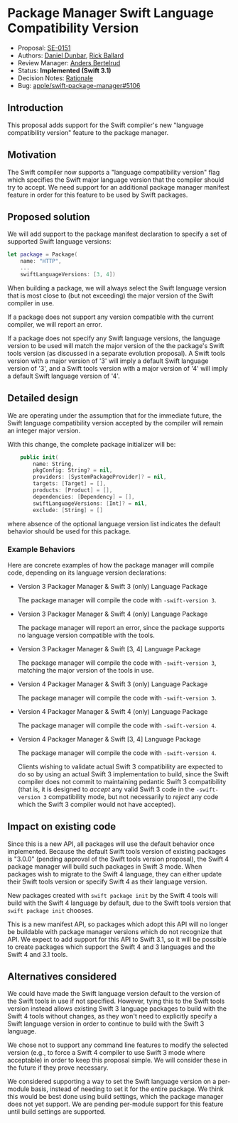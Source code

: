 # Package Manager Swift Language Compatibility Version

* Proposal: [SE-0151](0151-package-manager-swift-language-compatibility-version.md)
* Authors: [Daniel Dunbar](https://github.com/ddunbar), [Rick Ballard](http://github.com/rballard)
* Review Manager: [Anders Bertelrud](https://github.com/abertelrud)
* Status: **Implemented (Swift 3.1)**
* Decision Notes: [Rationale](https://forums.swift.org/t/accepted-se-0151-package-manager-swift-language-compatibility-version/5183)
* Bug: [apple/swift-package-manager#5106](https://github.com/apple/swift-package-manager/issues/5106)

## Introduction

This proposal adds support for the Swift compiler's new "language compatibility
version" feature to the package manager.

## Motivation

The Swift compiler now supports a "language compatibility version" flag which
specifies the Swift major language version that the compiler should try to
accept. We need support for an additional package manager manifest feature in
order for this feature to be used by Swift packages.

## Proposed solution

We will add support to the package manifest declaration to specify a set of
supported Swift language versions:

```swift
let package = Package(
    name: "HTTP",
    ...
    swiftLanguageVersions: [3, 4])
```

When building a package, we will always select the Swift language version that
is most close to (but not exceeding) the major version of the Swift compiler in
use.

If a package does not support any version compatible with the current compiler,
we will report an error.

If a package does not specify any Swift language versions, the
language version to be used will match the major version of the the
package's Swift tools version (as discussed in a separate evolution proposal). A
Swift tools version with a major version of '3' will imply a default Swift
language version of '3', and a Swift tools version with a major version
of '4' will imply a default Swift language version of '4'.

## Detailed design

We are operating under the assumption that for the immediate future, the Swift
language compatibility version accepted by the compiler will remain an integer
major version.

With this change, the complete package initializer will be:

```swift
    public init(
        name: String,
        pkgConfig: String? = nil,
        providers: [SystemPackageProvider]? = nil,
        targets: [Target] = [],
        products: [Product] = [],
        dependencies: [Dependency] = [],
        swiftLanguageVersions: [Int]? = nil,
        exclude: [String] = []
```

where absence of the optional language version list indicates the default
behavior should be used for this package.

### Example Behaviors

Here are concrete examples of how the package manager will compile code,
depending on its language version declarations:

* Version 3 Packager Manager & Swift 3 (only) Language Package

  The package manager will compile the code with `-swift-version 3`.

* Version 3 Packager Manager & Swift 4 (only) Language Package

  The package manager will report an error, since the package supports no language
  version compatible with the tools.

* Version 3 Packager Manager & Swift [3, 4] Language Package

  The package manager will compile the code with `-swift-version 3`, matching the
  major version of the tools in use.

* Version 4 Packager Manager & Swift 3 (only) Language Package

  The package manager will compile the code with `-swift-version 3`.

* Version 4 Packager Manager & Swift 4 (only) Language Package

  The package manager will compile the code with `-swift-version 4`.

* Version 4 Packager Manager & Swift [3, 4] Language Package

  The package manager will compile the code with `-swift-version 4`.

  Clients wishing to validate actual Swift 3 compatibility are expected to do so
  by using an actual Swift 3 implementation to build, since the Swift compiler
  does not commit to maintaining pedantic Swift 3 compatibility (that is, it is
  designed to *accept* any valid Swift 3 code in the `-swift-version 3`
  compatibility mode, but not necessarily to *reject* any code which the Swift 3
  compiler would not have accepted).

## Impact on existing code

Since this is a new API, all packages will use the default behavior once
implemented. Because the default Swift tools version of existing packages
is "3.0.0" (pending approval of the Swift tools version proposal), the Swift
4 package manager will build such packages in Swift 3 mode. When packages
wish to migrate to the Swift 4 language, they can either update their
Swift tools version or specify Swift 4 as their language version.

New packages created with `swift package init` by the Swift 4 tools will
build with the Swift 4 language by default, due to the Swift tools version
that `swift package init` chooses.

This is a new manifest API, so packages which adopt this API will no longer be
buildable with package manager versions which do not recognize that
API. We expect to add support for this API to Swift 3.1, so it will be possible
to create packages which support the Swift 4 and 3 languages and the Swift
4 and 3.1 tools.

## Alternatives considered

We could have made the Swift language version default to the version of the
Swift tools in use if not specified. However, tying this to the Swift tools
version instead allows existing Swift 3 language packages to build with the
Swift 4 tools without changes, as they won't need to explicitly specify a Swift
language version in order to continue to build with the Swift 3 language.

We chose not to support any command line features to modify the selected version
(e.g., to force a Swift 4 compiler to use Swift 3 mode where acceptable) in
order to keep this proposal simple. We will consider these in the future if they
prove necessary.

We considered supporting a way to set the Swift language version on
a per-module basis, instead of needing to set it for the entire package.
We think this would be best done using build settings, which the package
manager does not yet support. We are pending per-module support for this
feature until build settings are supported.
